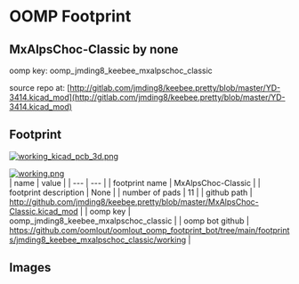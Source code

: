 # OOMP Footprint  
## MxAlpsChoc-Classic  by none  
  
oomp key: oomp_jmding8_keebee_mxalpschoc_classic  
  
source repo at: [http://gitlab.com/jmding8/keebee.pretty/blob/master/YD-3414.kicad_mod](http://gitlab.com/jmding8/keebee.pretty/blob/master/YD-3414.kicad_mod)  
## Footprint  
  
[![working_kicad_pcb_3d.png](working_kicad_pcb_3d_600.png)](working_kicad_pcb_3d.png)  
  
[![working.png](working_600.png)](working.png)  
| name | value | 
| --- | --- | 
| footprint name | MxAlpsChoc-Classic | 
| footprint description | None | 
| number of pads | 11 | 
| github path | http://github.com/jmding8/keebee.pretty/blob/master/MxAlpsChoc-Classic.kicad_mod | 
| oomp key | oomp_jmding8_keebee_mxalpschoc_classic | 
| oomp bot github | https://github.com/oomlout/oomlout_oomp_footprint_bot/tree/main/footprints/jmding8_keebee_mxalpschoc_classic/working | 
## Images  
